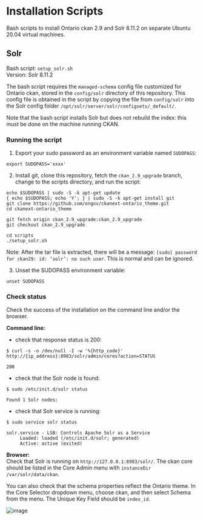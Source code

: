 # Installation Scripts

Bash scripts to install Ontario ckan 2.9 and Solr 8.11.2 on separate Ubuntu 20.04 virtual machines.

## Solr

Bash script: `setup_solr.sh`  
Version: Solr 8.11.2

The bash script requires the `managed-schema` config file customized for Ontario ckan, stored in the `config/solr` directory of this repository. This config file is obtained in the script by copying the file from `config/solr` into the Solr config folder `/opt/solr/server/solr/configsets/_default/`.

Note that the bash script installs Solr but does not rebuild the index: this must be done on the machine running CKAN.

### Running the script

1. Export your sudo password as an environment variable named `SUDOPASS`:
```
export SUDOPASS='xxxx'
```

2. Install git, clone this repository, fetch the `ckan_2.9_upgrade` branch, change to the scripts directory, and run the script:
```
echo $SUDOPASS | sudo -S -k apt-get update
{ echo $SUDOPASS; echo 'Y'; } | sudo -S -k apt-get install git
git clone https://github.com/ongov/ckanext-ontario_theme.git
cd ckanext-ontario_theme

git fetch origin ckan_2.9_upgrade:ckan_2.9_upgrade
git checkout ckan_2.9_upgrade

cd scripts
./setup_solr.sh
```

Note: After the tar file is extracted, there will be a message:
`[sudo] password for ckan29: id: ‘solr’: no such user`. This is normal and can be ignored.

3. Unset the SUDOPASS environment variable:
```
unset SUDOPASS
```
### Check status  
Check the success of the installation on the command line and/or the browser.

**Command line:**  
- check that response status is 200:
```
$ curl -s -o /dev/null -I -w '%{http_code}' http://{ip_address}:8983/solr/admin/cores?action=STATUS

200
```
- check that the Solr node is found:
```
$ sudo /etc/init.d/solr status

Found 1 Solr nodes:
```
- check that Solr service is running:
```
$ sudo service solr status

solr.service - LSB: Controls Apache Solr as a Service
     Loaded: loaded (/etc/init.d/solr; generated)
     Active: active (exited) 
```

**Browser:**  
Check that Solr is running on `http://127.0.0.1:8983/solr/`. The ckan core should be listed in the Core Admin menu with `instanceDir /var/solr/data/ckan`.

You can also check that the schema properties reflect the Ontario theme. In the Core Selector dropdown menu, choose ckan, and then select Schema from the menu. The Unique Key Field should be `index_id`.

![image](https://user-images.githubusercontent.com/1254764/167931044-3bb4686a-eebd-4651-92ce-b6a82cb0309f.png)
